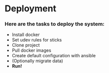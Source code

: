 # Deployment

### Here are the tasks to deploy the system:
- Install docker
- Set udev rules for sticks
- Clone project
- Pull docker images 
- Create default configuration with ansible
- (Optionally migrate data) 
- **Run!**
